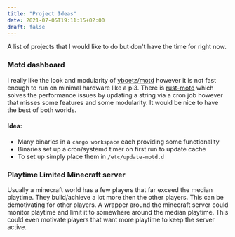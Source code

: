 ```yaml
---
title: "Project Ideas"
date: 2021-07-05T19:11:15+02:00
draft: false
---
```


A list of projects that I would like to do but don't have the time for right now.

### Motd dashboard
I really like the look and modularity of [yboetz/motd](https://github.com/yboetz/motd) however it is not fast enough to run on minimal hardware like a pi3. There is [rust-motd](https://github.com/rust-motd/rust-motd) which solves the performance issues by updating a string via a cron job however that misses some features and some modularity. It would be nice to have the best of both worlds.

 #### Idea:
 - Many binaries in a `cargo workspace` each providing some functionality
 - Binaries set up a cron/systemd timer on first run to update cache
 - To set up simply place them in `/etc/update-motd.d`

### Playtime Limited Minecraft server
Usually a minecraft world has a few players that far exceed the median playtime. They build/achieve a lot more then the other players. This can be demotivating for other players. A wrapper around the minecraft server could monitor playtime and limit it to somewhere around the median playtime. This could even motivate players that want more playtime to keep the server active.
